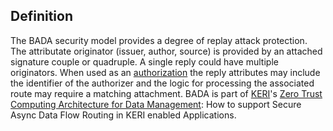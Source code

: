 ## Definition

The BADA security model provides a degree of replay attack protection. The attributate originator (issuer, author, source) is provided by an attached signature couple or quadruple. A single reply could have multiple originators. When used as an [authorization](term_authorization) the reply attributes may include the identifier of the authorizer and the logic for processing the associated route may require a matching attachment.
BADA is part of [KERI](term_KERI)'s [Zero Trust Computing Architecture for Data Management](https://hackmd.io/Qsrfj7Y-TIGl5ESvrxWGxw): How to support Secure Async Data Flow Routing in KERI enabled Applications.